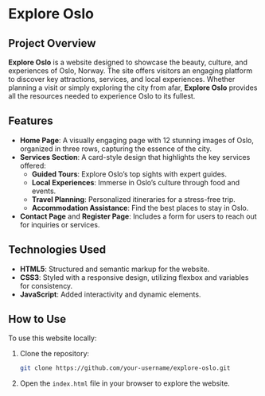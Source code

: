 
# Explore Oslo

## Project Overview
**Explore Oslo** is a website designed to showcase the beauty, culture, and experiences of Oslo, Norway. The site offers visitors an engaging platform to discover key attractions, services, and local experiences. Whether planning a visit or simply exploring the city from afar, **Explore Oslo** provides all the resources needed to experience Oslo to its fullest.

## Features
- **Home Page**: A visually engaging page with 12 stunning images of Oslo, organized in three rows, capturing the essence of the city.
- **Services Section**: A card-style design that highlights the key services offered:
  - **Guided Tours**: Explore Oslo’s top sights with expert guides.
  - **Local Experiences**: Immerse in Oslo’s culture through food and events.
  - **Travel Planning**: Personalized itineraries for a stress-free trip.
  - **Accommodation Assistance**: Find the best places to stay in Oslo.
- **Contact Page** and **Register Page**: Includes a form for users to reach out for inquiries or services.


## Technologies Used
- **HTML5**: Structured and semantic markup for the website.
- **CSS3**: Styled with a responsive design, utilizing flexbox and variables for consistency.
- **JavaScript**: Added interactivity and dynamic elements.


## How to Use
To use this website locally:
1. Clone the repository:
   ```bash
   git clone https://github.com/your-username/explore-oslo.git
   ```
2. Open the `index.html` file in your browser to explore the website.

